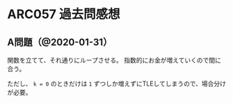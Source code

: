 # ARC057 過去問感想

## A問題（@2020-01-31）

関数を立てて、それ通りにループさせる。
指数的にお金が増えていくので間に合う。

ただし、 `k = 0` のときだけは `1` ずつしか増えずにTLEしてしまうので、場合分けが必要。


